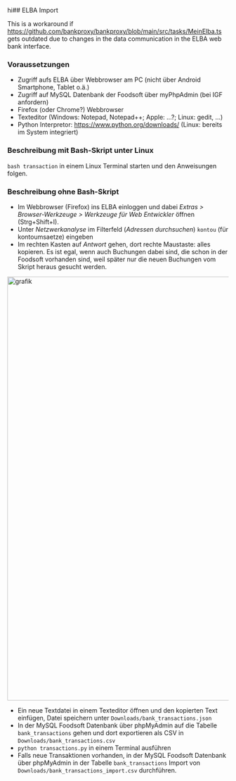 hi## ELBA Import

This is a workaround if https://github.com/bankproxy/bankproxy/blob/main/src/tasks/MeinElba.ts gets outdated due to changes in the data communication in the ELBA web bank interface.

### Voraussetzungen
- Zugriff aufs ELBA über Webbrowser am PC (nicht über Android Smartphone, Tablet o.ä.)
- Zugriff auf MySQL Datenbank der Foodsoft über myPhpAdmin (bei IGF anfordern)
- Firefox (oder Chrome?) Webbrowser
- Texteditor (Windows: Notepad, Notepad++; Apple: ...?; Linux: gedit, ...)
- Python Interpretor: https://www.python.org/downloads/ (Linux: bereits im System integriert)

### Beschreibung mit Bash-Skript unter Linux
`bash transaction` in einem Linux Terminal starten und den Anweisungen folgen.

### Beschreibung ohne Bash-Skript 
- Im Webbrowser (Firefox) ins ELBA einloggen und dabei *Extras > Browser-Werkzeuge > Werkzeuge für Web Entwickler* öffnen (Strg+Shift+I).
- Unter *Netzwerkanalyse* im Filterfeld (*Adressen durchsuchen*) ```kontou``` (für kontoumsaetze) eingeben
- Im rechten Kasten auf *Antwort* gehen, dort rechte Maustaste: alles kopieren.  Es ist egal, wenn auch Buchungen dabei sind, die schon in der Foodsoft vorhanden sind, weil später nur die neuen Buchungen vom Skript heraus gesucht werden.
<img width="1517" height="963" alt="grafik" src="https://github.com/user-attachments/assets/93d28b17-82e5-4821-8323-fe4730ca4953" />

- Ein neue Textdatei in einem Texteditor öffnen und den kopierten Text einfügen, Datei speichern unter ```Downloads/bank_transactions.json```
- In der MySQL Foodsoft Datenbank über phpMyAdmin auf die Tabelle ```bank_transactions``` gehen und dort exportieren als CSV in ```Downloads/bank_transactions.csv```
- ```python transactions.py``` in einem Terminal ausführen
- Falls neue Transaktionen vorhanden, in der MySQL Foodsoft Datenbank über phpMyAdmin in der Tabelle ```bank_transactions``` Import von ```Downloads/bank_transactions_import.csv``` durchführen.


